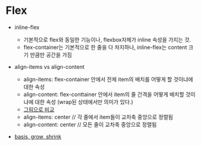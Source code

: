 # Flex

* inline-flex
  * 기본적으로 flex와 동일한 기능이나, flexbox자체가 inline 속성을 가지는 것.
  * flex-container는 기본적으로 한 줄을 다 차지하나, inline-flex는 content 크기 만큼만 공간을 가짐
 
* align-items vs align-content
  * align-items: flex-container 안에서 전체 item의 배치를 어떻게 할 것이냐에 대한 속성
  * align-content: flex-conttainer 안에서 item의 줄 간격을 어떻게 배치할 것이냐에 대한 속성 (wrap된 상태에서만 의미가 있다.) 
  * [그림으로 비교](https://www.inflearn.com/questions/752797/align-items-vs-align-content)
  * align-items: center // 각 줄에서 item들이 교차축 중앙으로 정렬됨
  * align-content: center // 모든 줄이 교차축 중앙으로 정렬됨


* [basis, grow, shrink](https://studiomeal.com/archives/197)




